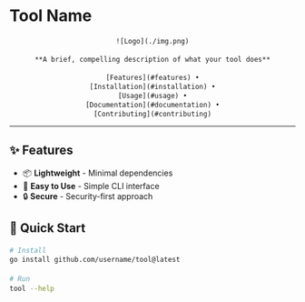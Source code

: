 # Tool Name

<div align="center">

    ![Logo](./img.png)

    **A brief, compelling description of what your tool does**

    [Features](#features) •
    [Installation](#installation) •
    [Usage](#usage) •
    [Documentation](#documentation) •
    [Contributing](#contributing)

</div>

---

## ✨ Features

- 📦 **Lightweight** - Minimal dependencies
- 🔧 **Easy to Use** - Simple CLI interface
- 🔒 **Secure** - Security-first approach

## 🚀 Quick Start
```bash
# Install
go install github.com/username/tool@latest

# Run
tool --help
